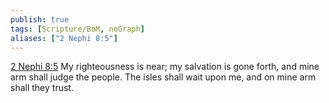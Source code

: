 ```yaml
---
publish: true
tags: [Scripture/BoM, noGraph]
aliases: ["2 Nephi 8:5"]
---
```

[2 Nephi 8:5](https://churchofjesuschrist.org/study/scriptures/bofm/2-ne/8?lang=eng&id=p5#p5) My righteousness is near; my salvation is gone forth, and mine arm shall judge the people. The isles shall wait upon me, and on mine arm shall they trust.
